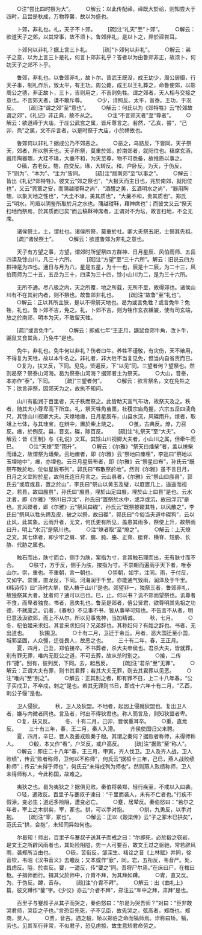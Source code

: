 <!-- { "loadSidebar": true } -->
　　○注“尝比四时祭为大”。
　　○解云：以此传配禘，禘既大於祫，则知尝大于四时，且尝是秋成，万物荐馨，故以为盛也。

　　卜郊，非礼也。礼，天子不卜郊。
　　[疏]注“礼天”至“卜郊”。
　　○解云：欲道天子之郊，以其常事，故不须卜。鲁郊非礼，是以卜之，异於禘尝耳。

　　卜郊何以非礼？据上言三卜礼。
　　[疏]“卜郊何以非礼”。
　　○解云：弟子之意，以为上言三卜是礼，何言卜郊非礼乎？答者以为由鲁郊非正，故须卜，何妨天子之郊不卜乎。

　　鲁郊，非礼也。以鲁郊非礼，故卜尔。昔武王既没，成王幼少，周公居摄，行天子事，制礼作乐，致太平，有王功。周公薨，成王以王礼葬之，命鲁使郊，以彰周公之德，非正故卜，三卜，吉则用之，不吉则免牲。谓之郊者，天人相与交接之意也。不言郊天者，谦不敢斥尊。
　　○少，诗照反。太平，音泰。王功，于况反。
　　[疏]注“谓之郊”至“意也”。
　　○解云：何氏以为《郊特牲》云“於郊故谓之郊”，《礼记》非正典，故不从之。
　　○注“不言郊天者”至“尊者”。
　　○解云：欲道禘于大庙，于庄公武宫之属，皆斥尊言之。若然，“乙亥，尝”，“己卯，烝”之属，文不斥言者，以是时祭于大庙，小於禘故也。

　　鲁郊何以非礼？据成公乃不郊恶之。
　　○恶之，乌路反，下皆同。天子祭天，郊者，所以祭天也。天子所祭，莫重於郊。於南郊者，就阳位也。稿席玄酒，器用陶器匏，大珪不瑑，大羹不和，为天至尊，物不可悉备，故推质以事之。
　　○稿，古老反。匏，白交反。瑑，大转反。和，户卧反。为天，于伪反，下“则为”、“本为”、“主为”皆同。
　　[疏]注“居南郊”至“以事之”。
　　○解云：皆出《礼记?郊特牲》。彼文云“郊之祭也”，“大报天而主日也，兆於南郊，就阳位也”，又云“莞簟之安，而蒲越瑽鞂之尚”，“酒醴之美，玄酒明水之尚”，“器用陶匏，以象天地之性也”，“大圭不瑑，美其质也”，“大羹不和，贵其质也”。郑氏云“明水，司烜以阴鉴所取於月之水也。蒲越瑽鞂，藉神席也”；而彼文又云“祭天扫地而祭焉，於其质而巳矣”而云稿鞂神席者，正谓对不为坛，故言扫地，不全无席。

　　诸侯祭土。土，谓社也。诸侯所祭，莫重於社。卿大夫祭五祀，士祭其先祖。
　　[疏]“诸侯祭土”。
　　○解云：欲道鲁郊为非礼之意也。

　　天子有方望之事，方望，谓郊时所望祭四方群神、日月星辰、风伯雨师、五岳四渎及馀山川，凡三十六所。
　　[疏]注“方望”至“三十六所”。解云：旧说云四方群神是为四也。通日与月为六，星是五星，为十一也，辰是十二辰，为二十三，风伯雨师为二十五，五岳为三十，四渎为三十四，馀小山川为二，是为三十六所。

　　无所不通。尽八极之内，天之所覆，地之所载，无所不至，故得郊也。诸侯山川有不在其封内者，则不祭也。故鲁郊非礼也。
　　[疏]注“故鲁”至“礼也”。
　　○解云：正以其所主狭，是以不得祭天地也。曷为或言免牲？或言免牛？免牲，礼也。鲁卜郊不吉，免之。礼，卜郊不吉，则为牲作玄衣纁裳，使有司玄端，放之於南郊，明本为天，不敢留天牲。

　　[疏]“或言免牛”。
　　○解云：即成七年“王正月，鼷鼠食郊牛角，改卜牛，鼷鼠又食其角，乃免牛”是也。

　　免牛，非礼也。免牛何以非礼？伤者曰牛。养牲不谨敬，有灾伤，天不飨用，不得复为天牲，故以本牛名之。非礼者，非大牲不当复见免，但当内自省责而已。
　　○复为，扶又反，下同。见免，贤遍反，下“以见”同。三望者何？望祭也。然则曷祭？祭泰山河海。曷为祭泰山河海？据郊者主为祭天。
　　○大山，音泰，本亦作“泰”，下同。
　　[疏]“三望者何”。
　　○解云：欲言祭名，文在免牲之下；欲言非祭，因郊天为之，故执不知问。

　　山川有能润于百里者，天子秩而祭之。此皆助天宣气布功，故祭天及之。秩者，随其大小尊卑高下所宜。礼，祭天牲角茧栗，社稷宗庙角握，六宗五岳四渎角尺，其馀山川视卿大夫。天燎地瘗，日月星辰布，山县水沉，风磔雨升。燎者，取俎上七体，与其珪宝，在辨中，置於柴上烧之。
　　○茧，古典反。燎，力召反。瘗，於例反。县，音玄。磔，陟百反。
　　[疏]注“礼祭天”至“大夫”。
　　○解云：皆《王制》与《礼说》文耳。其馀山川视卿大夫者，小山川之属，但牵牛而巳。
　　○注“天燎”至“雨升”。
　　○解云：《尔雅》“祭天曰燔柴”者，盖以燎柴而燔之，故谓祭为燔柴。云地瘗者，即《尔雅》云“祭地曰瘗埋”，李巡曰“祭地以玉埋地中”，瘗，亦埋也。云日月星辰布者，即《尔雅》云“祭星曰布”，孙氏云“既祭布散於地，位似星辰布列”，郭氏曰“布散祭於地”。然则《尔雅》虽不言日月，日月之义宜附於星，故何氏连日月言之。云山县者，《尔雅》云“祭山曰庪县”，郭氏云“或庪或县，置之於山”，李氏曰“祭山以黄玉及璧，以庪置几上，遥遥而视之，若县，故曰庪县”，孙氏曰“庪县，埋於山足曰庪，埋於山上曰县”是也。云水沈者，即《尔雅》“祭川曰浮沈”，孙氏曰“置祭於水中，或浮或沉，故曰浮沉”是也。言风磔者，即《尔雅》云“祭风曰磔”，孙氏云“既祭披磔其牲，以风散之”，李氏曰“祭风以牲头蹄及皮，破之以祭，故曰磔”，郭氏曰“今俗当夫道中磔狗”，云以止风，此其象。云雨升者，无文，何氏更有所见，盖患其雨多，祭使上升，故祭雨曰升，明上“水沉”是祭川也。
　　○注“燎者取”至“燎之”。
　　○解云：上天燎之文。其七体者，即少牢之肩、臂、臑、肫、胳、正脊、脡脊、横脊、短胁、长胁、代胁之属也。

　　触石而出，肤寸而合，侧手为肤，案指为寸，言其触石理而出，无有肤寸而不合。
　　○肤寸，方于反，侧手为肤，按指为寸。不崇朝而遍雨乎天下者，唯泰山尔。崇，重也。不重朝，言一朝也。
　　○崇朝，如字，注同。雨，于付反，又如字。崇重，直龙反，下同。河海润于千里。亦能通气致雨，润泽及于千里。《韩诗传》曰“汤时大旱，使人祷于山川”是也。郊望非一，独祭三者，鲁郊非礼，故独祭其大者，犹者何？通可以已也。巳，止。何以书？讥不郊而望祭也。讥尊者不食，而卑者独食。书者，恶失礼也。鲁至是郊者，僖公贤君，欲尊明其先祖之功德，不就废之。讥者，《春秋》不见事不书，皆从事举可知也。不告言不从者，明巳意汲汲欲郊，而上不从尔。所以见事鬼神，当加精诚。
　　秋，七月。
　　○冬，杞伯姬来求妇。其言来求妇何？兄弟辞也。其称妇何？有姑之辞也。书者，无出道也。
　　狄围卫。
　　○十有二月，卫迁于帝丘。月者，恶大国迁至小国，城郭坚固，人众彊，迁徙畏人，故恶之也。
　　三十有二年，春，王正月。
　　夏，四月，己丑，郑伯接卒。不书葬者，杀大夫申侯也。君杀大夫，皆就葬，别有罪无罪，唯内无贬公之道，不可去葬，故从杀时别之。
　　○接，二传作“捷”。别有，彼列反，下同。去，起吕反。
　　[疏]注“君杀”至“无罪”。
　　○解云：正谓大夫有罪，则书其君葬；若其大夫无罪，则去其君葬以见恶。
　　○注“唯内”至“别之”。
　　○解云：正其别之者，即有罪不日，上二十八年春，“公子买戍卫，不卒戍，剌之”是也。若其无罪则书日，即成十六年十有二月，“乙酉，剌公子偃”是也。

　　卫人侵狄。
　　秋，卫人及狄盟。不地者，起因上侵就狄盟也。复出卫人者，嫌与内微者同也。言及者，时出不得狄君也。称人而言及，则知狄盟者卑。
　　○复，扶又反。
　　冬，十有二月，己卯，晋侯重耳卒。
　　○重，直龙反。
　　三十有三年，春，王二月，秦人入滑。
　　齐侯使国归父来聘。
　　夏，四月，辛巳，晋人及姜戎败秦于殽。其谓之秦何？据败者称师，未得师称人。
　　○殽，本又作“肴”，户爻反，或户高反。
　　[疏]注“据败”至“称人”。
　　○解云：即庄二十八年“春，王三月，甲寅，齐人伐卫。卫人及齐人战，卫人败绩”，传云“败者称师，卫何以不称师”，何氏云“据桓十三年，己巳，燕人战败绩称师”；传云“未得乎师也”，何氏云“未得成列为师也”。然则燕人败绩称师，卫人未得师称人，今此称国，故难之。

　　夷狄之也。曷为夷狄之？据俱见败。秦伯将袭郑，轻行疾至，不戒以入曰袭。
　　○轻，遣政反。百里子与蹇叔子谏曰：“千里而袭人，未有不亡者也。”行疾不假涂，变必生；道远多险阻，遭变必亡。
　　○蹇，居辇反。秦伯怒曰：“若尔之年者，宰上之木拱矣，宰，冢也。拱，可以手对抱。
　　○拱，九勇反，以手对抱。
　　[疏]注“宰，冢也”。
　　○解云：正以《穀梁传》云“子之冢木巳拱矣”，范氏云“拱，合抱”，未知同异如何也。

　　尔曷知！师出，百里子与蹇叔子送其子而戒之曰：“尔即死，必於殽之嵚岩，是文王之所辟风雨者也，其处险阻隘，势一人可要百，故文王过之驱驰，常若辟风雨，袭郑所当由也。
　　○嵚，苦衔反，邹深生、褚诠之音《上林赋》并同，徐音钦，韦昭《汉书音义》去瞻反；又本或作“廞”，同。岩，五衔反，韦音严。处，昌虑反。隘，於卖反。要，一遥反，传“要之”同。吾将尸尔焉。”在床曰尸，在棺曰柩。子揖师而行。揖其父於师中，介胄不拜，为其拜如蹲。
　　○胄，直又反。为，于伪反。蹲，音存。
　　[疏]注“介胄不拜”。
　　○解云：出《曲礼上》篇，彼文蹲作“蓌”字。《少仪》亦云“介者不拜”，郑注云“军中之拜，肃拜”是也。

　　百里子与蹇叔子从其子而哭之，秦伯怒曰：“尔曷为哭吾师？”对曰：“臣非敢哭君师，哭臣之子也。”言恐臣先死，子不见臣，故先哭之。弦高者，郑商也。郑商，贾人。
　　○贾，音古。遇之殽，矫以郑伯之命而犒师焉。诈称曰矫。犒，劳也。见其军行非常，不似君子，恐见虏掠，故生意矫君命劳之。
